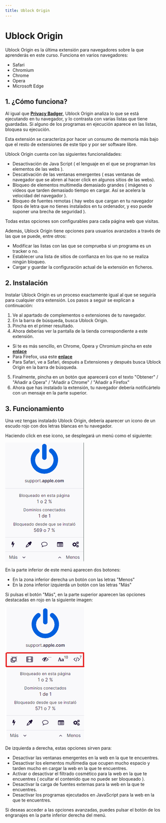 ```yaml
---
title: Ublock Origin
---
```

# Ublock Origin

Ublock Origin es la última extensión para navegadores sobre la que aprenderás en este curso. Funciona en varios navegadores:

  * Safari
  * Chromium
  * Chrome
  * Opera
  * Microsoft Edge
  
## 1. ¿Cómo funciona?

Al igual que **[Privacy Badger](/course-in-a-box/modules/evitando_los_trackers/PrivacyBadger)**, Ublock Origin analiza lo que se está ejecutando en tu navegador, y lo contrasta con varias listas que tiene guardadas.
Si alguno de los programas en ejecución aparece en las listas, bloquea su ejecución.

Esta extensión se caracteriza por hacer un consumo de memoria más bajo que el resto de extensiones de este tipo y por ser software libre.

Ublock Origin cuenta con las siguientes funcionalidades:

  * Desactivación de Java Script ( el lenguaje en el que se programan los elementos de las webs ).
  * Descativación de las ventanas emergentes ( esas ventanas de navegador que se abren al hacer click en algunos sitios de las webs).
  * Bloqueo de elementos multimedia demasiado grandes ( imágenes o vídeos que tarden demasiado tiempo en cargar. Así se acelera la velocidad del navegador ).
  * Bloqueo de fuentes remotas ( hay webs que cargan en tu navegador tipos de letra que no tienes instalados en tu ordenador, y eso puede suponer una brecha de seguridad ).

Todas estas opciones son configurables para cada página web que visitas.

Además, Ublock Origin tiene opciones para usuarios avanzados a través de las que se puede, entre otros:

  * Modificar las listas con las que se comprueba si un programa es un tracker o no.
  * Establecer una lista de sitios de confianza en los que no se realiza ningún bloqueo.
  * Cargar y guardar la configuración actual de la extensión en ficheros.
  
## 2. Instalación

Instalar Ublock Origin es un proceso exactamente igual al que se seguiría para cualquier otra extensión. Los pasos a seguir se explican a continuación:

  1. Ve al apartado de complementos o extensiones de tu navegador.
  2. En la barra de búsqueda, busca Ublock Origin.
  3. Pincha en el primer resultado.
  4. Ahora deberías ver la pantalla de la tienda correspondiente a este extensión.
   * Si te es más sencillo, en Chrome, Opera y Chromium pincha en este **[enlace](https://chrome.google.com/webstore/detail/ublock-origin/cjpalhdlnbpafiamejdnhcphjbkeiagm?hl=es)**
   * Para Firefox, usa este **[enlace](https://addons.mozilla.org/es/firefox/addon/ublock-origin/?utm_source=addons.mozilla.org&utm_medium=referral&utm_content=search)**
   * Para Safari, ve a Safari, después a Extensiones y después busca Ublock Origin en la barra de búsqueda.
    
  5. Finalmente, pincha en un botón que aparecerá con el texto "Obtener" / "Añadir a Opera" / "Añadir a Chrome" / "Añadir a Firefox"
  6. Ahora que has instalado la extensión, tu navegador debería notificártelo con un mensaje en la parte superior.
  
## 3. Funcionamiento

Una vez tengas instalado Ublock Origin, debería aparecer un icono de un escudo rojo con dos letras blancas en tu navegador.

Haciendo click en ese icono, se desplegará un menú como el siguiente:

![alt text](https://github.com/GPatiA2/course-in-a-box/blob/gh-pages/img/ublockoriginmenu.png)

En la parte inferior de este menú aparecen dos botones:

  * En la zona inferior derecha un botón con las letras "Menos"
  * En la zona inferior izquierda un botón con las letras "Más"
  
Si pulsas el botón "Más", en la parte superior aparecen las opciones destacadas en rojo en la siguiente imagen:

![alt text](https://github.com/GPatiA2/course-in-a-box/blob/gh-pages/img/ublockoriginmenured.png)

De izquierda a derecha, estas opciones sirven para:

  * Desactivar las ventanas emergentes en la web en la que te encuentres.
  * Desactivar los elementos multimedia que ocupen mucho espacio y tarden mucho en cargar la web en la que te encuentres.
  * Activar o desactivar el filtrado cosmético para la web en la que te encuentres ( ocultar el contenido que no puede ser bloqueado ).
  * Desactivar la carga de fuentes externas para la web en la que te encuentres.
  * Desactivar los programas ejecutados en JavaScript para la web en la que te encuentres.
  
Si deseas acceder a las opciones avanzadas, puedes pulsar el botón de los engranajes en la parte inferior derecha del menú.
  
  
  
  

